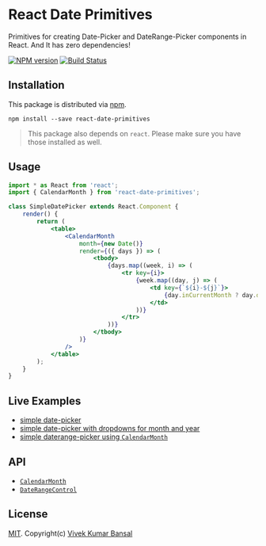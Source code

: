 # React Date Primitives

Primitives for creating Date-Picker and DateRange-Picker components in React. And It has zero dependencies!

[![NPM version][npm-image]][npm-url]
[![Build Status][travis-image]][travis-url]

## Installation

This package is distributed via [npm](https://www.npmjs.com/).

```
npm install --save react-date-primitives
```

> This package also depends on `react`. Please make sure you have those installed as well.

## Usage

```jsx
import * as React from 'react';
import { CalendarMonth } from 'react-date-primitives';

class SimpleDatePicker extends React.Component {
    render() {
        return (
            <table>
                <CalendarMonth
                    month={new Date()}
                    render={({ days }) => (
                        <tbody>
                            {days.map((week, i) => (
                                <tr key={i}>
                                    {week.map((day, j) => (
                                        <td key={`${i}-${j}`}>
                                            {day.inCurrentMonth ? day.date.getDate() : ''}
                                        </td>
                                    ))}
                                </tr>
                            ))}
                        </tbody>
                    )}
                />
            </table>
        );
    }
}
```

## Live Examples

-   [simple date-picker](https://codesandbox.io/s/jjm94lyv53?module=%2Fsrc%2FSimpleDatePicker.tsx)
-   [simple date-picker with dropdowns for month and year](https://codesandbox.io/s/5k4jv306op?module=%2Fsrc%2FSimpleDatePicker.tsx)
-   [simple daterange-picker using `CalendarMonth`](https://codesandbox.io/s/x90ozw987o?module=%2Fsrc%2FSimpleDateRangePicker.tsx)

## API

-   [`CalendarMonth`](docs/CalendarMonth.md)
-   [`DateRangeControl`](docs/DateRangeControl.md)

## License

[MIT](./LICENSE.md). Copyright(c) [Vivek Kumar Bansal](http://vkbansal.me/)

[npm-url]: https://npmjs.org/package/react-date-primitives
[npm-image]: https://img.shields.io/npm/v/react-date-primitives.svg?style=flat-square
[travis-url]: https://travis-ci.org/vkbansal/react-date-primitives
[travis-image]: https://img.shields.io/travis/vkbansal/react-date-primitives/master.svg?style=flat-square
